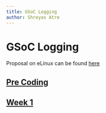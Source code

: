 ```yaml
---
title: GSoC Logging
author: Shreyas Atre
---
```


# GSoC Logging

Proposal on eLinux can be found [here](https://elinux.org/BeagleBoard/GSoC/2021_Proposal/beagle_config)

## [Pre Coding](gsoc-logs/pre-coding)
## [Week 1](gsoc-logs/week1)
<!-- ## [Week 2](gsoc-logs/week2) -->